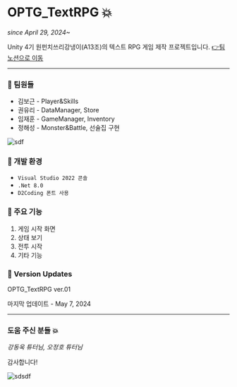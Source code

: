# OPTG_TextRPG 💥


*since April 29, 2024~*


Unity 4기 원펀치쓰리강냉이(A13조)의 텍스트 RPG 게임 제작 프로젝트입니다. [👉팀 노션으로 이동](https://www.notion.so/teamsparta/b422366b32fd4bdeb05af099afaa868d,"노션")

---


### 🦷 팀원들
* 김보근 - Player&Skills
* 권유리 - DataManager, Store
* 임재훈 - GameManager, Inventory
* 정해성 - Monster&Battle, 선술집 구현


![sdf](https://github.com/limjh0222/OPTG_TextRPG/assets/167185915/ff7bc44c-609d-4510-ae25-7fa556ca1e20)


### 🦷 개발 환경
* ``Visual Studio 2022 콘솔``
* ``.Net 8.0``
* ``D2Coding 폰트 사용``


### 🦷 주요 기능
1. 게임 시작 화면
2. 상태 보기
3. 전투 시작
4. 기타 기능


### 🦷 Version Updates
OPTG_TextRPG ver.01


마지막 업데이트 - May 7, 2024


---


### 도움 주신 분들 💥
*강동욱 튜터님, 오정호 튜터님*


감사합니다!


![sdsdf](https://github.com/limjh0222/OPTG_TextRPG/assets/167185915/bd34043b-c807-456e-a973-53f065ebd3a7)

